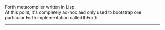 Forth metacompiler written in Lisp.  
At this point, it's completely
ad-hoc and only used to bootstrap one particular Forth implementation
called lbForth.
___________________________________________
